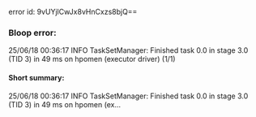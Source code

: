 error id: 9vUYjlCwJx8vHnCxzs8bjQ==
### Bloop error:

25/06/18 00:36:17 INFO TaskSetManager: Finished task 0.0 in stage 3.0 (TID 3) in 49 ms on hpomen (executor driver) (1/1)
#### Short summary: 

25/06/18 00:36:17 INFO TaskSetManager: Finished task 0.0 in stage 3.0 (TID 3) in 49 ms on hpomen (ex...